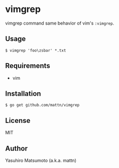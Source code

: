 # vimgrep

vimgrep command same behavior of vim's `:vimgrep`.

## Usage

```
$ vimgrep 'foo\zsbar' *.txt
```

## Requirements

* vim

## Installation

```
$ go get github.com/mattn/vimgrep
```

## License

MIT

## Author

Yasuhiro Matsumoto (a.k.a. mattn)
